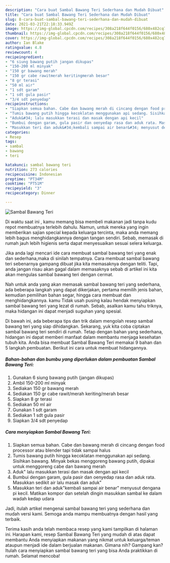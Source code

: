 ```yaml
---
description: "Cara buat Sambal Bawang Teri Sederhana dan Mudah Dibuat"
title: "Cara buat Sambal Bawang Teri Sederhana dan Mudah Dibuat"
slug: 8-cara-buat-sambal-bawang-teri-sederhana-dan-mudah-dibuat
date: 2021-03-21T22:18:33.949Z
image: https://img-global.cpcdn.com/recipes/308a218f644f0156/680x482cq70/sambal-bawang-teri-foto-resep-utama.jpg
thumbnail: https://img-global.cpcdn.com/recipes/308a218f644f0156/680x482cq70/sambal-bawang-teri-foto-resep-utama.jpg
cover: https://img-global.cpcdn.com/recipes/308a218f644f0156/680x482cq70/sambal-bawang-teri-foto-resep-utama.jpg
author: Ian Blake
ratingvalue: 4.8
reviewcount: 4
recipeingredient:
- "6 siung bawang putih jangan dikupas"
- "150-200 ml minyak"
- "150 gr bawang merah"
- "150 gr cabe rawitmerah keritingmerah besar"
- "8 gr terasi"
- "50 ml air"
- "1 sdt garam"
- "1 sdt gula pasir"
- "3/4 sdt penyedap"
recipeinstructions:
- "Siapkan semua bahan. Cabe dan bawang merah di cincang dengan food processor atau blender tapi tidak sampai halus"
- "Tumis bawang putih hingga kecoklatan menggunakan api sedang. Sisihkan bawang. Minyak bekas menggoreng bawang putih, dipakai untuk menggoreng cabe dan bawang merah"
- "Aduk&#34; lalu masukkan terasi dan masak dengan api kecil"
- "Bumbui dengan garam, gula pasir dan oenyedap rasa dan aduk rata. Masukkan sedikit air lalu masak dan aduk&#34;"
- "Masukkan teri dan aduk&#34;kembali sampai air benar&#34; menyusut dengana pi kecil. Matikan kompor dan setelah dingin masukkan sambal ke dalam wadah kedap udara"
categories:
- Resep
tags:
- sambal
- bawang
- teri

katakunci: sambal bawang teri 
nutrition: 273 calories
recipecuisine: Indonesian
preptime: "PT34M"
cooktime: "PT51M"
recipeyield: "3"
recipecategory: Dinner

---
```



![Sambal Bawang Teri](https://img-global.cpcdn.com/recipes/308a218f644f0156/680x482cq70/sambal-bawang-teri-foto-resep-utama.jpg)

Di waktu  saat ini , kamu memang bisa membeli makanan jadi tanpa kudu repot membuatnya terlebih dahulu. Namun, untuk mereka yang ingin memberikan sajian special kepada keluarga tercinta, maka anda memang lebih bagus menghidangkannya dengan tangan sendiri. Sebab, memasak di rumah jauh lebih higienis serta dapat menyesuaikan sesuai selera keluarga.

Jika anda lagi mencari ide cara membuat sambal bawang teri yang enak dan sederhana,maka di sinilah tempatnya. Cara membuat sambal bawang teri  sebenarnya gampang dibuat jika kita memasaknya dengan teliti. Tapi, anda jangan risau akan gagal dalam memasaknya 
sebab di artikel ini kita akan mengulas sambal bawang teri dengan cermat.  



Nah untuk anda yang akan memasak sambal bawang teri yang sederhana, ada beberapa langkah yang dapat dikerjakan, pertama memilih jenis bahan, kemudian pemilihan bahan segar, hingga cara membuat dan menghidangkannya. kamu Tidak usah pusing kalau hendak menyiapkan sambal bawang teri yang lezat di rumah. Sebab, asalkan kamu  tahu triknya, maka hidangan ini dapat menjadi suguhan yang spesial.

Di bawah ini, ada beberapa tips dan trik dalam mengolah resep sambal bawang teri yang siap dihidangkan. Sekarang, yuk kita coba ciptakan sambal bawang teri sendiri di rumah. Tetap dengan bahan yang sederhana, hidangan ini dapat memberi manfaat dalam membantu menjaga kesehatan tubuh kita. Anda bisa membuat Sambal Bawang Teri memakai 9 bahan dan 5 langkah pembuatan. Berikut ini cara untuk membuat hidangannya.

<!--inarticleads1-->

##### Bahan-bahan dan bumbu yang diperlukan dalam pembuatan Sambal Bawang Teri:

1. Gunakan 6 siung bawang putih (jangan dikupas)
1. Ambil 150-200 ml minyak
1. Sediakan 150 gr bawang merah
1. Sediakan 150 gr cabe rawit/merah keriting/merah besar
1. Siapkan 8 gr terasi
1. Sediakan 50 ml air
1. Gunakan 1 sdt garam
1. Sediakan 1 sdt gula pasir
1. Siapkan 3/4 sdt penyedap




<!--inarticleads2-->

##### Cara menyiapkan Sambal Bawang Teri:

1. Siapkan semua bahan. Cabe dan bawang merah di cincang dengan food processor atau blender tapi tidak sampai halus
1. Tumis bawang putih hingga kecoklatan menggunakan api sedang. Sisihkan bawang. Minyak bekas menggoreng bawang putih, dipakai untuk menggoreng cabe dan bawang merah
1. Aduk&#34; lalu masukkan terasi dan masak dengan api kecil
1. Bumbui dengan garam, gula pasir dan oenyedap rasa dan aduk rata. Masukkan sedikit air lalu masak dan aduk&#34;
1. Masukkan teri dan aduk&#34;kembali sampai air benar&#34; menyusut dengana pi kecil. Matikan kompor dan setelah dingin masukkan sambal ke dalam wadah kedap udara




Jadi, itulah artikel mengenai  sambal bawang teri  yang sederhana dan mudah versi kami. Semoga anda mampu membuatnya dengan hasil yang terbaik. 

Terima kasih anda telah membaca resep yang kami tampilkan di halaman ini. Harapan kami, resep  Sambal Bawang Teri yang mudah di atas dapat membantu Anda menyiapkan makanan yang nikmat untuk keluarga/teman ataupun menjadi ide dalam berjualan makanan. Gimana nih? Gampang kan? Itulah cara menyiapkan sambal bawang teri yang bisa Anda praktikkan di rumah. Selamat mencoba!

